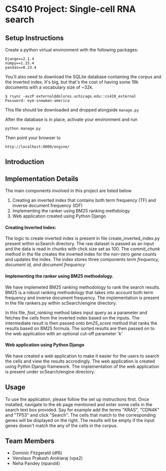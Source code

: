 # CS410 Project: Single-cell RNA search

## Setup Instructions

Create a python virtual environment with the following
packages:

```text
Django==2.1.4
numpy==1.15.4
pandas==0.23.4
```

You'll also need to download the SQLite database containing the corpus 
and the inverted index. It's big, but that's the cost of having some 
19k documents with a vocabulary size of ~32k.

```text
$ rsync -avzP external@dolores.uchicago.edu::cs410_external
Password: eye-snowman-america
```

This file should be downloaded and dropped alongside ``manage.py``

After the database is in place, activate your environment and run

```text
python manage.py
```
Then point your browser to 

```text
http://localhost:8000/engine/
```

## Introduction

## Implementation Details

The main components involved in this project are listed below
 
1. Creating an inverted index that contains both term frequency (TF) and inverse document frequency (IDF)
2. Implementing the ranker using BM25 ranking methdology
3. Web application created using Python Django

#### Creating Inverted Index: 
The logic to create inverted index is present in file create_inverted_index.py present within scSearch directory. The raw dataset is passed as an input and the data is read in chunks with chck size set as 100.  The *commit_chunk* method in the file creates the inverted index for the non-zero gene counts and updates the index. The index stores three components *term frequency, document id, and document frequency*

#### Implementing the ranker using BM25 methodology.
We have implemeted BM25 ranking methodology to rank the search results. BM25 is a robust ranking methodology that takes into account both term frequency and inverse document frequency. The implementation is present in the file rankers.py within scSearch/engine directory. 

In this file, *fast_ranking* method takes input query as a parameter and fetches the cells from the inverted index based on the inputs. The intermediate result is then passed onto *bm25_score* method that ranks the results based on BM25 formula. The sorted results are then passed on to the web application with an optional cut-off parameter 'k'

#### Web application using Python Django
We have created a web application to make it easier for the users to search the cells and view the results accrodingly. The web application is created using Pythin Django framework. The implementation of the web application is present under scSearch/engine directory.

## Usage
To use the application, please follow the set up instructions first. Once installed, navigate to the eb page mentioned and enter some cells in the search text box provided. Say for example add the terms "KRAS", "CDN4K" and "TP53" and click "Search". The cells that match to the corresponding genes will be displayed on the right. The results will be empty if the input genes doesn't match the any of the cells in the corpus.

## Team Members
* Dominic Fitzgerald (df6)
* Venslaus Prakash Arokiaraj (vpa2)
* Neha Pandey (npand4)
